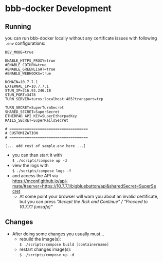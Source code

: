# bbb-docker Development

## Running
you can run bbb-docker locally without any certificate issues with following `.env` configurations:

```
DEV_MODE=true

ENABLE_HTTPS_PROXY=true
#ENABLE_COTURN=true
#ENABLE_GREENLIGHT=true
#ENABLE_WEBHOOKS=true

DOMAIN=10.7.7.1
EXTERNAL_IP=10.7.7.1
STUN_IP=216.93.246.18
STUN_PORT=3478
TURN_SERVER=turns:localhost:465?transport=tcp

TURN_SECRET=SuperTurnSecret
SHARED_SECRET=SuperSecret
ETHERPAD_API_KEY=SuperEtherpadKey
RAILS_SECRET=SuperRailsSecret

# ====================================
# CUSTOMIZATION
# ====================================

[... add rest of sample.env here ...]
```

- you can than start it with \
  `$ ./scripts/compose up -d`
- view the logs with \
  `$ ./scripts/compose logs -f`
- and access the API via \
  https://mconf.github.io/api-mate/#server=https://10.7.7.1/bigbluebutton/api&sharedSecret=SuperSecret
    * At some point your browser will warn you about an invalid certificate, but you can press _"Accept the Risk and Continue" / "Proceed to 10.7.7.1 (unsafe)"_

## Changes
- After doing some changes you usually must...
  * rebuild the image(s): \
    `$ ./scripts/compose build [containername]`
  * restart changes image(s): \
    `$ ./scripts/compose up -d`